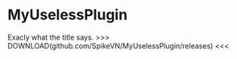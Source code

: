# MyUselessPlugin
 Exacly what the title says. >>> DOWNLOAD(github.com/SpikeVN/MyUselessPlugin/releases) <<<

